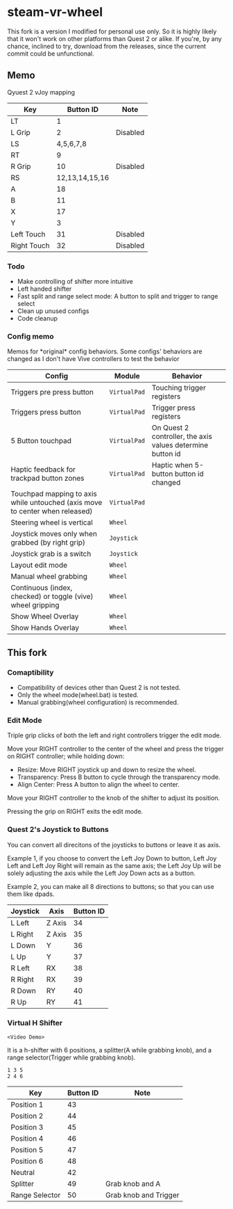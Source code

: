 # steam-vr-wheel

This fork is a version I modified for personal use only. So it is highly likely that it won't work on other platforms than Quest 2 or alike. If you're, by any chance, inclined to try, download from the releases, since the current commit could be unfunctional.

## Memo

Qyuest 2 vJoy mapping

|Key|Button ID|Note|
|-|-|-|
|LT|1||
|L Grip|2|Disabled|
|LS|4,5,6,7,8||
|RT|9||
|R Grip|10|Disabled|
|RS|12,13,14,15,16||
|A|18||
|B|11||
|X|17||
|Y|3||
|Left Touch|31|Disabled|
|Right Touch|32|Disabled|

### Todo

- Make controlling of shifter more intuitive
- Left handed shifter
- Fast split and range select mode: A button to split and trigger to range select
- Clean up unused configs
- Code cleanup

### Config memo

Memos for \*original\* config behaviors. Some configs' behaviors are changed as I don't have Vive controllers to test the behavior

|Config|Module|Behavior|
|-|-|-|
|Triggers pre press button|`VirtualPad`|Touching trigger registers|
|Triggers press button|`VirtualPad`|Trigger press registers|
|5 Button touchpad|`VirtualPad`|On Quest 2 controller, the axis values determine button id|
|Haptic feedback for trackpad button zones|`VirtualPad`|Haptic when 5-button button id changed|
|Touchpad mapping to axis while untouched (axis move to center when released)|`VirtualPad`||
|Steering wheel is vertical|`Wheel`||
|Joystick moves only when grabbed (by right grip)|`Joystick`||
|Joystick grab is a switch|`Joystick`||
|Layout edit mode|`Wheel`||
|Manual wheel grabbing|`Wheel`||
|Continuous (index, checked) or toggle (vive) wheel gripping|`Wheel`||
|Show Wheel Overlay|`Wheel`||
|Show Hands Overlay|`Wheel`||

## This fork

### Comaptibility

- Compatibility of devices other than Quest 2 is not tested.
- Only the wheel mode(wheel.bat) is tested.
- Manual grabbing(wheel configuration) is recommended.

### Edit Mode

Triple grip clicks of both the left and right controllers trigger the edit mode.

Move your RIGHT controller to the center of the wheel and press the trigger on RIGHT controller; while holding down:
- Resize: Move RIGHT joystick up and down to resize the wheel.
- Transparency: Press B button to cycle through the transparency mode.
- Align Center: Press A button to align the wheel to center.

Move your RIGHT controller to the knob of the shifter to adjust its position.

Pressing the grip on RIGHT exits the edit mode.

### Quest 2's Joystick to Buttons

You can convert all direcitons of the joysticks to buttons or leave it as axis.

Example 1, if you choose to convert the Left Joy Down to button, Left Joy Left and Left Joy Right will remain as the same axis; the Left Joy Up will be solely adjusting the axis while the Left Joy Down acts as a button.

Example 2, you can make all 8 directions to buttons; so that you can use them like dpads.

|Joystick|Axis|Button ID|
|-|-|-|
|L Left|Z Axis|34|
|L Right|Z Axis|35|
|L Down|Y|36|
|L Up|Y|37|
|R Left|RX|38|
|R Right|RX|39|
|R Down|RY|40|
|R Up|RY|41|

### Virtual H Shifter

```text
<Video Demo>
```

It is a h-shifter with 6 positions, a splitter(A while grabbing knob), and a range selector(Trigger while grabbing knob).

```text
1 3 5
2 4 6
```
|Key|Button ID|Note|
|-|-|-|
|Position 1|43||
|Position 2|44||
|Position 3|45||
|Position 4|46||
|Position 5|47||
|Position 6|48||
|Neutral|42||
|Splitter|49|Grab knob and A|
|Range Selector|50|Grab knob and Trigger|
